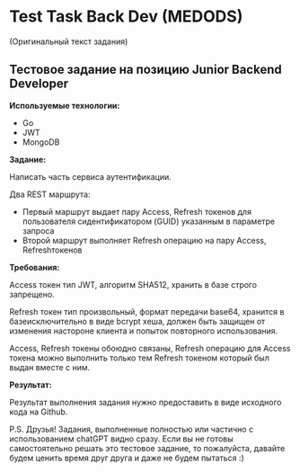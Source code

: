 # Test Task Back Dev (MEDODS)

(Оригинальный текст задания)

## Тестовое задание на позицию Junior Backend Developer

**Используемые технологии:**

- Go
- JWT
- MongoDB

**Задание:**

Написать часть сервиса аутентификации.

Два REST маршрута:

- Первый маршрут выдает пару Access, Refresh токенов для пользователя сидентификатором (GUID) указанным в параметре запроса
- Второй маршрут выполняет Refresh операцию на пару Access, Refreshтокенов

**Требования:**

Access токен тип JWT, алгоритм SHA512, хранить в базе строго запрещено.

Refresh токен тип произвольный, формат передачи base64, хранится в базеисключительно в виде bcrypt хеша, должен быть защищен от изменения настороне клиента и попыток повторного использования.

Access, Refresh токены обоюдно связаны, Refresh операцию для Access токена можно выполнить только тем Refresh токеном который был выдан вместе с ним.

**Результат:**

Результат выполнения задания нужно предоставить в виде исходного кода на Github.

P.S. Друзья! Задания, выполненные полностью или частично с использованием chatGPT видно сразу. Если вы не готовы самостоятельно решать это тестовое задание, то пожалуйста, давайте будем ценить время друг друга и даже не будем пытаться :)
